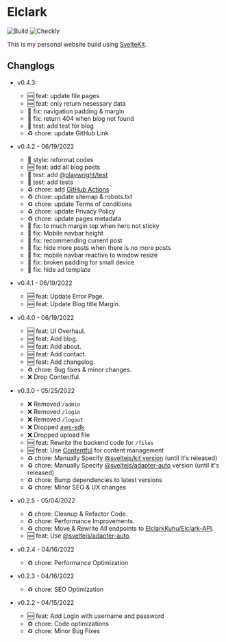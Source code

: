 # Elclark

![Build](https://img.shields.io/github/workflow/status/ElclarkCodes/Elclark/Verify%20CI?style=flat-square)
![Checkly](https://api.checklyhq.com/v1/badges/checks/23234da3-a63e-4c31-ab63-8fc763f67625?style=flat-square&responseTime=false)

This is my personal website build using [SvelteKit](https://kit.svelte.dev/).

## Changlogs

- v0.4.3:

  - :new: feat: update file pages
  - :new: feat: only return nesessary data
  - :bug: fix: navigation padding & margin
  - :bug: fix: return 404 when blog not found
  - :rotating_light: test: add test for blog
  - :recycle: chore: update GitHub Link

- v0.4.2 - 06/19/2022

  - :art: style: reformat codes
  - :new: feat: add all blog posts
  - :rotating_light: test: add [@playwright/test](https://github.com/Microsoft/playwright)
  - :rotating_light: test: add tests
  - :recycle: chore: add [GitHub Actions](https://github.com/ElclarkCodes/Elclark/actions)
  - :recycle: chore: update sitemap & robots.txt
  - :recycle: chore: update Terms of conditions
  - :recycle: chore: update Privacy Policy
  - :recycle: chore: update pages metadata
  - :bug: fix: to much margin top when hero not sticky
  - :bug: fix: Mobile navbar height
  - :bug: fix: recommending current post
  - :bug: fix: hide more posts when there is no more posts
  - :bug: fix: mobile navbar reactive to window resize
  - :bug: fix: broken padding for small device
  - :bug: fix: hide ad template

- v0.4.1 - 06/19/2022

  - :new: feat: Update Error Page.
  - :new: feat: Update Blog title Margin.

- v0.4.0 - 06/19/2022

  - :new: feat: UI Overhaul.
  - :new: feat: Add blog.
  - :new: feat: Add about.
  - :new: feat: Add contact.
  - :new: feat: Add changelog.
  - :recycle: chore: Bug fixes & minor changes.
  - :x: Drop Contentful.

- v0.3.0 - 05/25/2022

  - :x: Removed `/admin`
  - :x: Removed `/login`
  - :x: Removed `/logout`
  - :x: Dropped [aws-sdk](https://github.com/aws/aws-sdk-js)
  - :x: Dropped upload file
  - :new: feat: Rewrite the backend code for `/files`
  - :new: feat: Use [Contentful](https://www.contentful.com/) for content management
  - :recycle: chore: Manually Specify [@sveltejs/kit version](https://github.com/sveltejs/kit) (until it's released)
  - :recycle: chore: Manually Specify [@sveltejs/adapter-auto](https://github.com/sveltejs/kit/tree/master/packages/adapter-auto) version (until it's released)
  - :recycle: chore: Bump dependencies to latest versions
  - :recycle: chore: Minor SEO & UX changes

- v0.2.5 - 05/04/2022

  - :recycle: chore: Cleanup & Refactor Code.
  - :recycle: chore: Performance Improvements.
  - :recycle: chore: Move & Rewrite All endpoints to [ElclarkKuhu/Elclark-API](https://github.com/ElclarkKuhu/Elclark-API).
  - :new: feat: Use [@sveltejs/adapter-auto](https://github.com/sveltejs/kit/tree/master/packages/adapter-auto).

- v0.2.4 - 04/16/2022

  - :recycle: chore: Performance Optimization

- v0.2.3 - 04/16/2022

  - :recycle: chore: SEO Optimization

- v0.2.2 - 04/15/2022
  - :new: feat: Add Login with username and password
  - :recycle: chore: Code optimizations
  - :recycle: chore: Minor Bug Fixes
